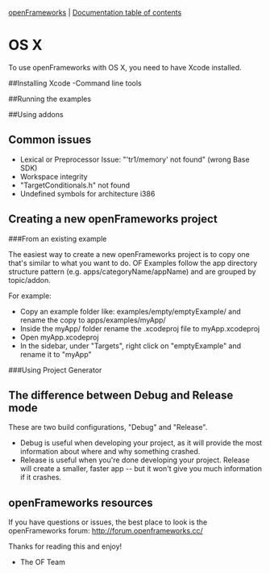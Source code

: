 [openFrameworks](http://openframeworks.cc/) | [Documentation table of contents](table_of_contents.md)

OS X
====
To use openFrameworks with OS X, you need to have Xcode installed. 

##Installing Xcode
-Command line tools

##Running the examples

##Using addons


Common issues
-------------
- Lexical or Preprocessor Issue: "'tr1/memory' not found" (wrong Base SDK)
- Workspace integrity
- "TargetConditionals.h" not found
- Undefined symbols for architecture i386


Creating a new openFrameworks project
-------------------------------------
###From an existing example

The easiest way to create a new openFrameworks project is to copy one that's similar to what you want to do. OF Examples follow the app directory structure pattern (e.g. apps/categoryName/appName) and are grouped by topic/addon.

For example:

- Copy an example folder like: examples/empty/emptyExample/ and rename the copy to apps/examples/myApp/
- Inside the myApp/ folder rename the .xcodeproj file to myApp.xcodeproj
- Open myApp.xcodeproj
- In the sidebar, under "Targets", right click on "emptyExample" and rename it to "myApp"

###Using Project Generator

The difference between Debug and Release mode
---------------------------------------------
These are two build configurations, "Debug" and "Release".

- Debug is useful when developing your project, as it will provide the most information about where and why something crashed.
- Release is useful when you're done developing your project. Release will create a smaller, faster app -- but it won't give you much information if it crashes.


openFrameworks resources
------------------------
If you have questions or issues, the best place to look is the openFrameworks forum: 
http://forum.openframeworks.cc/


Thanks for reading this and enjoy!
- The OF Team

